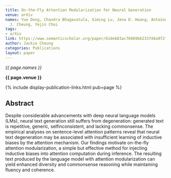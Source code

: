 ```yaml
---
title: On-the-Fly Attention Modularization for Neural Generation
venue: arXiv
names: Yue Dong, Chandra Bhagavatula, Ximing Lu, Jena D. Hwang, Antoine Bosselut,
  J. Cheung, Yejin Choi
tags:
- arXiv
link: https://www.semanticscholar.org/paper/61deb83ac76069b62337d4a9f2f28b099e5e8d1e
author: Jackie Cheung
categories: Publications
layout: paper
---
```


*{{ page.names }}*

**{{ page.venue }}**

{% include display-publication-links.html pub=page %}

## Abstract

Despite considerable advancements with deep neural language models (LMs), neural text generation still suffers from degeneration: generated text is repetitive, generic, selfinconsistent, and lacking commonsense. The empirical analyses on sentence-level attention patterns reveal that neural text degeneration may be associated with insufficient learning of inductive biases by the attention mechanism. Our findings motivate on-the-fly attention modularization, a simple but effective method for injecting inductive biases into attention computation during inference. The resulting text produced by the language model with attention modularization can yield enhanced diversity and commonsense reasoning while maintaining fluency and coherence.